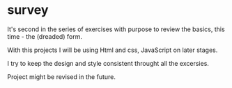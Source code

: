 # survey
It's second in the series of exercises with purpose to review the basics, this time - the (dreaded) form. 

With this projects I will be using Html and css, JavaScript on later stages.

I try to keep the design and style consistent throught all the excersies. 

Project might be revised in the future. 

